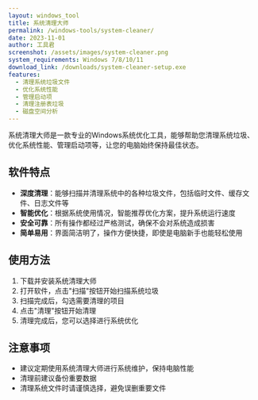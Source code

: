 ```yaml
---
layout: windows_tool
title: 系统清理大师
permalink: /windows-tools/system-cleaner/
date: 2023-11-01
author: 工具君
screenshot: /assets/images/system-cleaner.png
system_requirements: Windows 7/8/10/11
download_link: /downloads/system-cleaner-setup.exe
features:
  - 清理系统垃圾文件
  - 优化系统性能
  - 管理启动项
  - 清理注册表垃圾
  - 磁盘空间分析
---
```


系统清理大师是一款专业的Windows系统优化工具，能够帮助您清理系统垃圾、优化系统性能、管理启动项等，让您的电脑始终保持最佳状态。

## 软件特点

- **深度清理**：能够扫描并清理系统中的各种垃圾文件，包括临时文件、缓存文件、日志文件等
- **智能优化**：根据系统使用情况，智能推荐优化方案，提升系统运行速度
- **安全可靠**：所有操作都经过严格测试，确保不会对系统造成损害
- **简单易用**：界面简洁明了，操作方便快捷，即使是电脑新手也能轻松使用

## 使用方法

1. 下载并安装系统清理大师
2. 打开软件，点击"扫描"按钮开始扫描系统垃圾
3. 扫描完成后，勾选需要清理的项目
4. 点击"清理"按钮开始清理
5. 清理完成后，您可以选择进行系统优化

## 注意事项

- 建议定期使用系统清理大师进行系统维护，保持电脑性能
- 清理前建议备份重要数据
- 清理系统文件时请谨慎选择，避免误删重要文件